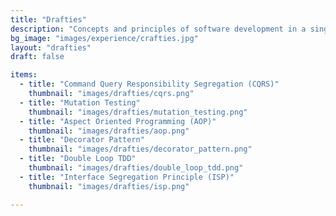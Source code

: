 ```yaml
---
title: "Drafties"
description: "Concepts and principles of software development in a single drawing!"
bg_image: "images/experience/crafties.jpg"
layout: "drafties"
draft: false

items:
  - title: "Command Query Responsibility Segregation (CQRS)"
    thumbnail: "images/drafties/cqrs.png"
  - title: "Mutation Testing"
    thumbnail: "images/drafties/mutation_testing.png"
  - title: "Aspect Oriented Programming (AOP)"
    thumbnail: "images/drafties/aop.png"
  - title: "Decorator Pattern"
    thumbnail: "images/drafties/decorator_pattern.png"
  - title: "Double Loop TDD"
    thumbnail: "images/drafties/double_loop_tdd.png"
  - title: "Interface Segregation Principle (ISP)"
    thumbnail: "images/drafties/isp.png"

---
```

